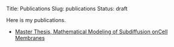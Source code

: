 Title: Publications
Slug: publications
Status: draft


Here is my publications.

* [Master Thesis, Mathematical Modeling of Subdiffusion onCell Membranes](https://jjakimoto.github.io/publications/master_thesis.pdf)
